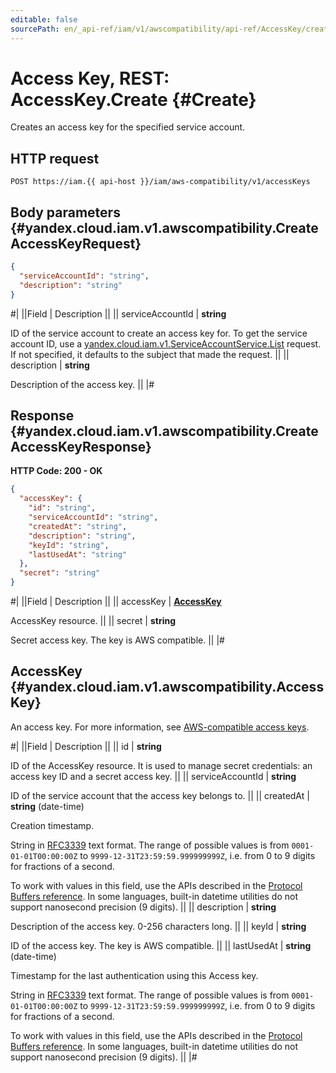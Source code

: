 ```yaml
---
editable: false
sourcePath: en/_api-ref/iam/v1/awscompatibility/api-ref/AccessKey/create.md
---
```


# Access Key, REST: AccessKey.Create {#Create}

Creates an access key for the specified service account.

## HTTP request

```
POST https://iam.{{ api-host }}/iam/aws-compatibility/v1/accessKeys
```

## Body parameters {#yandex.cloud.iam.v1.awscompatibility.CreateAccessKeyRequest}

```json
{
  "serviceAccountId": "string",
  "description": "string"
}
```

#|
||Field | Description ||
|| serviceAccountId | **string**

ID of the service account to create an access key for.
To get the service account ID, use a [yandex.cloud.iam.v1.ServiceAccountService.List](/docs/iam/api-ref/ServiceAccount/list#List) request.
If not specified, it defaults to the subject that made the request. ||
|| description | **string**

Description of the access key. ||
|#

## Response {#yandex.cloud.iam.v1.awscompatibility.CreateAccessKeyResponse}

**HTTP Code: 200 - OK**

```json
{
  "accessKey": {
    "id": "string",
    "serviceAccountId": "string",
    "createdAt": "string",
    "description": "string",
    "keyId": "string",
    "lastUsedAt": "string"
  },
  "secret": "string"
}
```

#|
||Field | Description ||
|| accessKey | **[AccessKey](#yandex.cloud.iam.v1.awscompatibility.AccessKey)**

AccessKey resource. ||
|| secret | **string**

Secret access key.
The key is AWS compatible. ||
|#

## AccessKey {#yandex.cloud.iam.v1.awscompatibility.AccessKey}

An access key.
For more information, see [AWS-compatible access keys](/docs/iam/concepts/authorization/access-key).

#|
||Field | Description ||
|| id | **string**

ID of the AccessKey resource.
It is used to manage secret credentials: an access key ID and a secret access key. ||
|| serviceAccountId | **string**

ID of the service account that the access key belongs to. ||
|| createdAt | **string** (date-time)

Creation timestamp.

String in [RFC3339](https://www.ietf.org/rfc/rfc3339.txt) text format. The range of possible values is from
`0001-01-01T00:00:00Z` to `9999-12-31T23:59:59.999999999Z`, i.e. from 0 to 9 digits for fractions of a second.

To work with values in this field, use the APIs described in the
[Protocol Buffers reference](https://developers.google.com/protocol-buffers/docs/reference/overview).
In some languages, built-in datetime utilities do not support nanosecond precision (9 digits). ||
|| description | **string**

Description of the access key. 0-256 characters long. ||
|| keyId | **string**

ID of the access key.
The key is AWS compatible. ||
|| lastUsedAt | **string** (date-time)

Timestamp for the last authentication using this Access key.

String in [RFC3339](https://www.ietf.org/rfc/rfc3339.txt) text format. The range of possible values is from
`0001-01-01T00:00:00Z` to `9999-12-31T23:59:59.999999999Z`, i.e. from 0 to 9 digits for fractions of a second.

To work with values in this field, use the APIs described in the
[Protocol Buffers reference](https://developers.google.com/protocol-buffers/docs/reference/overview).
In some languages, built-in datetime utilities do not support nanosecond precision (9 digits). ||
|#